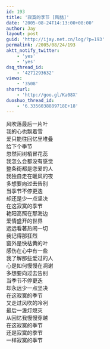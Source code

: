 ```yaml
---
id: 193
title: '寂寞的季节 [陶喆]'
date: '2005-08-24T14:13:00+08:00'
author: Jay
layout: post
guid: 'http://ijay.net.cn/log/?p=193'
permalink: /2005/08/24/193
aktt_notify_twitter:
    - 'yes'
    - 'yes'
dsq_thread_id:
    - '4271293632'
views:
    - '3508'
shorturl:
    - 'http://goo.gl/Ka08X'
duoshuo_thread_id:
    - '6.3356038889718E+18'
---
```


<p>风吹落最后一片叶<br />我的心也飘着雪<br />爱只能往回忆里堆叠<br />给下个季节<br />忽然间树梢冒花蕊<br />我怎么会都没有感觉<br />整条街都是恋爱的人<br />我独自走在暖风的夜<br />多想要向过去告别<br />当季节不停更迭<br />却还是少一点坚决<br />在这寂寞的季节<br />艳阳高照在那海边<br />爱情盛开的世界<br />远远看著热闹一切<br />我记得那狂烈<br />窗外是快枯黄的叶<br />感伤在心中有一些<br />我了解那些爱过的人<br />心是如何慢慢在凋谢<br />多想要向过去告别<br />当季节不停更迭<br />却永远少一点坚决<br />在这寂寞的季节<br />又走过风吹的冷冽<br />最后一盏灯熄灭<br />从回忆我慢慢穿越<br />在这寂寞的季节<br />还是寂寞的季节<br />一样寂寞的季节</p>